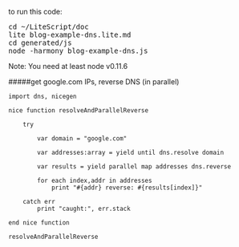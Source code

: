 to run this code: 
<pre>
cd ~/LiteScript/doc 
lite blog-example-dns.lite.md
cd generated/js
node -harmony blog-example-dns.js
</pre>
Note: You need at least node v0.11.6

#####get google.com IPs, reverse DNS (in parallel)

    import dns, nicegen

    nice function resolveAndParallelReverse

        try

            var domain = "google.com"

            var addresses:array = yield until dns.resolve domain

            var results = yield parallel map addresses dns.reverse 

            for each index,addr in addresses
                print "#{addr} reverse: #{results[index]}"

        catch err
            print "caught:", err.stack

    end nice function

    resolveAndParallelReverse
    
